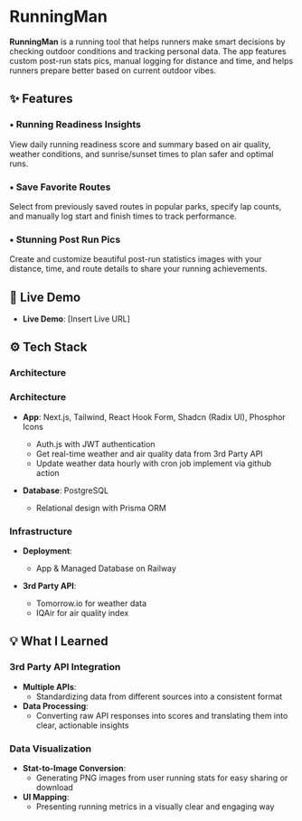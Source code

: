# RunningMan
__RunningMan__ is a running tool that helps runners make smart decisions by checking outdoor conditions and tracking personal data. The app features custom post-run stats pics, manual logging for distance and time, and helps runners prepare better based on current outdoor vibes.

## ✨ Features

### • Running Readiness Insights
View daily running readiness score and summary based on air quality, weather conditions, and sunrise/sunset times to plan safer and optimal runs.

### • Save Favorite Routes
Select from previously saved routes in popular parks, specify lap counts, and manually log start and finish times to track performance.

### • Stunning Post Run Pics
Create and customize beautiful post-run statistics images with your distance, time, and route details to share your running achievements.


## 📱 Live Demo

- **Live Demo**: [Insert Live URL]

## ⚙️ Tech Stack

### Architecture
### Architecture
- __App__: Next.js, Tailwind, React Hook Form, Shadcn (Radix UI), Phosphor Icons  
  - Auth.js with JWT authentication  
  - Get real-time weather and air quality data from 3rd Party API
  - Update weather data hourly with cron job implement via github action

- __Database__: PostgreSQL  
  - Relational design with Prisma ORM  

### Infrastructure
- __Deployment__:  
  - App & Managed Database on Railway

- __3rd Party API__:  
  - Tomorrow.io for weather data
  - IQAir for air quality index

## 💡 What I Learned  

### 3rd Party API Integration  
- **Multiple APIs**:  
  - Standardizing data from different sources into a consistent format  
- **Data Processing**:  
  - Converting raw API responses into scores and translating them into clear, actionable insights  

### Data Visualization  
- **Stat-to-Image Conversion**:  
  - Generating PNG images from user running stats for easy sharing or download  
- **UI Mapping**:  
  - Presenting running metrics in a visually clear and engaging way  
